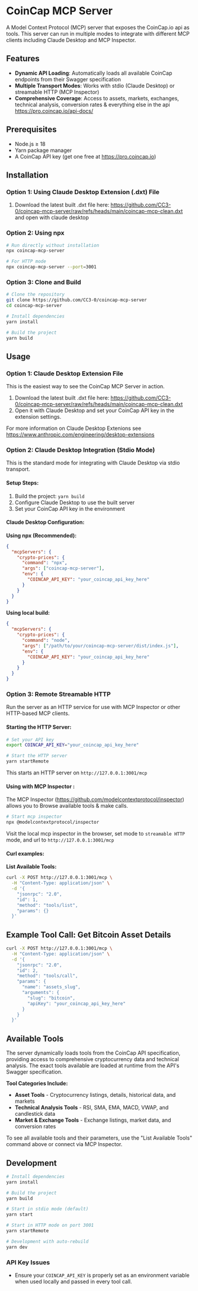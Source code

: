 # CoinCap MCP Server

A Model Context Protocol (MCP) server that exposes the CoinCap.io api as tools. This server can run in multiple modes to integrate with different MCP clients including Claude Desktop and MCP Inspector.

## Features

- **Dynamic API Loading**: Automatically loads all available CoinCap endpoints from their Swagger specification
- **Multiple Transport Modes**: Works with stdio (Claude Desktop) or streamable HTTP (MCP Inspector)
- **Comprehensive Coverage**: Access to assets, markets, exchanges, technical analysis, conversion rates & everything else in the api https://pro.coincap.io/api-docs/

## Prerequisites

- Node.js ≥ 18
- Yarn package manager
- A CoinCap API key (get one free at https://pro.coincap.io)

## Installation

### Option 1: Using Claude Desktop Extension (.dxt) File

1. Download the latest built .dxt file here: https://github.com/CC3-0/coincap-mcp-server/raw/refs/heads/main/coincap-mcp-clean.dxt and open with claude desktop


### Option 2: Using npx

```bash
# Run directly without installation
npx coincap-mcp-server

# For HTTP mode
npx coincap-mcp-server --port=3001
```

### Option 3: Clone and Build

```bash
# Clone the repository
git clone https://github.com/CC3-0/coincap-mcp-server
cd coincap-mcp-server

# Install dependencies
yarn install

# Build the project
yarn build
```

## Usage

### Option 1: Claude Desktop Extension File

This is the easiest way to see the CoinCap MCP Server in action.

1. Download the latest built .dxt file here: https://github.com/CC3-0/coincap-mcp-server/raw/refs/heads/main/coincap-mcp-clean.dxt
2. Open it with Claude Desktop and set your CoinCap API key in the extension settings.

For more information on Claude Desktop Extenions see https://www.anthropic.com/engineering/desktop-extensions

### Option 2: Claude Desktop Integration (Stdio Mode)

This is the standard mode for integrating with Claude Desktop via stdio transport.

#### Setup Steps:

1. Build the project: `yarn build`
2. Configure Claude Desktop to use the built server
3. Set your CoinCap API key in the environment

#### Claude Desktop Configuration:

**Using npx (Recommended):**
```json
{
  "mcpServers": {
    "crypto-prices": {
      "command": "npx",
      "args": ["coincap-mcp-server"],
      "env": {
        "COINCAP_API_KEY": "your_coincap_api_key_here"
      }
    }
  }
}
```

**Using local build:**
```json
{
  "mcpServers": {
    "crypto-prices": {
      "command": "node",
      "args": ["/path/to/your/coincap-mcp-server/dist/index.js"],
      "env": {
        "COINCAP_API_KEY": "your_coincap_api_key_here"
      }
    }
  }
}
```

### Option 3: Remote Streamable HTTP

Run the server as an HTTP service for use with MCP Inspector or other HTTP-based MCP clients.

#### Starting the HTTP Server:

```bash
# Set your API key
export COINCAP_API_KEY="your_coincap_api_key_here"

# Start the HTTP server
yarn startRemote
```

This starts an HTTP server on `http://127.0.0.1:3001/mcp`

#### Using with MCP Inspector :

The MCP Inspector (https://github.com/modelcontextprotocol/inspector) allows you to Browse available tools & make calls.
```bash
# Start mcp inspector
npx @modelcontextprotocol/inspector

```

Visit the local mcp inspector in the browser, set mode to `streamable HTTP` mode, and url to `http://127.0.0.1:3001/mcp`

#### Curl examples:

**List Available Tools:**
```bash
curl -X POST http://127.0.0.1:3001/mcp \
  -H "Content-Type: application/json" \
  -d '{
    "jsonrpc": "2.0",
    "id": 1,
    "method": "tools/list",
    "params": {}
  }'
```

## Example Tool Call: Get Bitcoin Asset Details
```bash
curl -X POST http://127.0.0.1:3001/mcp \
  -H "Content-Type: application/json" \
  -d '{
    "jsonrpc": "2.0",
    "id": 2,
    "method": "tools/call",
    "params": {
      "name": "assets_slug",
      "arguments": {
        "slug": "bitcoin",
        "apiKey": "your_coincap_api_key_here"
      }
    }
  }'
  ```

## Available Tools

The server dynamically loads tools from the CoinCap API specification, providing access to comprehensive cryptocurrency data and technical analysis. The exact tools available are loaded at runtime from the API's Swagger specification.

**Tool Categories Include:**
- **Asset Tools** - Cryptocurrency listings, details, historical data, and markets
- **Technical Analysis Tools** - RSI, SMA, EMA, MACD, VWAP, and candlestick data
- **Market & Exchange Tools** - Exchange listings, market data, and conversion rates

To see all available tools and their parameters, use the "List Available Tools" command above or connect via MCP Inspector.

## Development

```bash
# Install dependencies
yarn install

# Build the project
yarn build

# Start in stdio mode (default)
yarn start

# Start in HTTP mode on port 3001
yarn startRemote

# Development with auto-rebuild
yarn dev
```

### API Key Issues
- Ensure your `COINCAP_API_KEY` is properly set as an environment variable when used locally and passed in every tool call.
